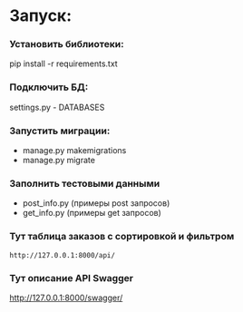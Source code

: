# Запуск:

### Установить библиотеки:
pip install -r requirements.txt

### Подключить БД:

settings.py - DATABASES  

### Запустить миграции:
- manage.py makemigrations
- manage.py migrate

### Заполнить тестовыми данными
- post_info.py (примеры post запросов)
- get_info.py (примеры get запросов)

### Тут таблица заказов с сортировкой и фильтром
`http://127.0.0.1:8000/api/`

### Тут описание API Swagger
http://127.0.0.1:8000/swagger/
